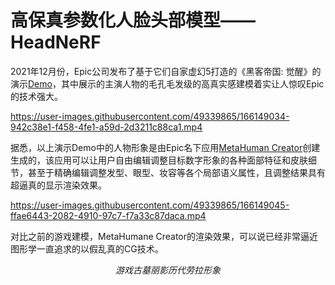 # 高保真参数化人脸头部模型——HeadNeRF
2021年12月份，Epic公司发布了基于它们自家虚幻5打造的《黑客帝国: 觉醒》的演示[Demo](https://www.bilibili.com/video/BV1rY411p7Tg?spm_id_from=333.337.search-card.all.click)，其中展示的主演人物的毛孔毛发级的高真实感建模着实让人惊叹Epic的技术强大。

https://user-images.githubusercontent.com/49339865/166149034-942c38e1-f458-4fe1-a59d-2d3211c88ca1.mp4

据悉，以上演示Demo中的人物形象是由Epic名下应用[MetaHuman Creator](https://www.unrealengine.com/zh-CN/metahuman-creator)创建生成的，该应用可以让用户自由编辑调整目标数字形象的各种面部特征和皮肤细节，甚至于精确编辑调整发型、眼型、妆容等各个局部语义属性，且调整结果具有超逼真的显示渲染效果。

https://user-images.githubusercontent.com/49339865/166149045-ffae6443-2082-4910-97c7-f7a33c87daca.mp4

对比之前的游戏建模，MetaHumane Creator的渲染效果，可以说已经非常逼近图形学一直追求的以假乱真的CG技术。

<p align="center">
    <img src="laola_img.png" alt> <br>
    <em>游戏古墓丽影历代劳拉形象</em>
</p>

